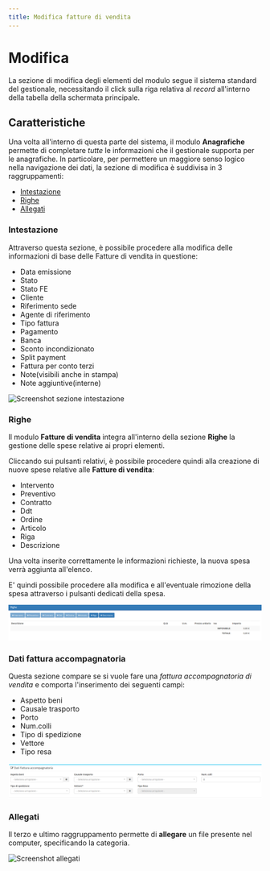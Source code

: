 ```yaml
---
title: Modifica fatture di vendita
---
```


# Modifica

La sezione di modifica degli elementi del modulo segue il sistema standard del gestionale, necessitando il click sulla riga relativa al _record_ all'interno della tabella della schermata principale.

## Caratteristiche <a id="caratteristiche"></a>

Una volta all'interno di questa parte del sistema, il modulo **Anagrafiche** permette di completare _tutte_ le informazioni che il gestionale supporta per le anagrafiche. In particolare, per permettere un maggiore senso logico nella navigazione dei dati, la sezione di modifica è suddivisa in 3 raggruppamenti:

* [Intestazione](modificafatturevendita.md#intestazione)
* [Righe](modificafatturevendita.md#righe)
* [Allegati](modificafatturevendita.md#allegati)

### Intestazione

Attraverso questa sezione, è possibile procedere alla modifica delle informazioni di base delle Fatture di vendita in questione:

* Data emissione
* Stato
* Stato FE
* Cliente
* Riferimento sede
* Agente di riferimento
* Tipo fattura
* Pagamento
* Banca
* Sconto incondizionato
* Split payment
* Fattura per conto terzi
* Note\(visibili anche in stampa\)
* Note aggiuntive\(interne\)

![Screenshot sezione intestazione](https://github.com/devcode-it/openstamanager-docs/tree/5242b6a23c677db2f5451152c8e4c4aded3a99cf/.gitbook/assets/intestazionefatturedivendita-1.PNG)

### Righe

Il modulo **Fatture di vendita** integra all'interno della sezione **Righe** la gestione delle spese relative ai propri elementi.

Cliccando sui pulsanti relativi, è possibile procedere quindi alla creazione di nuove spese relative alle **Fatture di vendita**:

* Intervento
* Preventivo
* Contratto
* Ddt
* Ordine
* Articolo
* Riga
* Descrizione

Una volta inserite correttamente le informazioni richieste, la nuova spesa verrà aggiunta all'elenco.

E' quindi possibile procedere alla modifica e all'eventuale rimozione della spesa attraverso i pulsanti dedicati della spesa.

![Screenshot creazione righe](../../../.gitbook/assets/righefatturedivendta.PNG)

### Dati fattura accompagnatoria

Questa sezione compare se si vuole fare una _fattura accompagnatoria di vendita_ e comporta l'inserimento dei seguenti campi:

* Aspetto beni
* Causale trasporto
* Porto
* Num.colli
* Tipo di spedizione
* Vettore
* Tipo resa

![Screenshot sezione dati fattura accompagnatoria](../../../.gitbook/assets/datifatturaaccompagnatoriafatturedivendita.PNG)

### Allegati

Il terzo e ultimo raggruppamento permette di **allegare** un file presente nel computer, specificando la categoria.

![Screenshot allegati](https://github.com/devcode-it/openstamanager-docs/tree/5242b6a23c677db2f5451152c8e4c4aded3a99cf/.gitbook/assets/allegatifatturedivendita-1.PNG)

